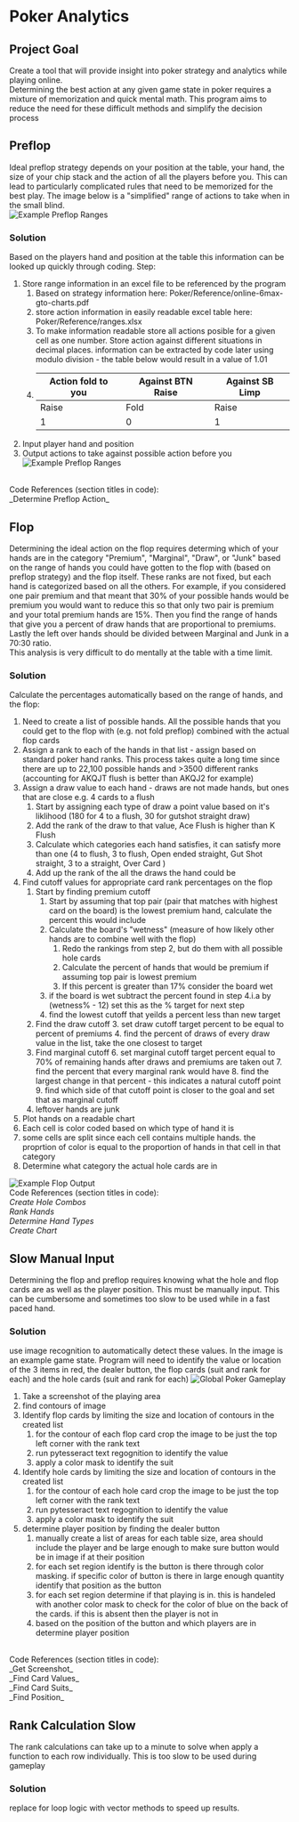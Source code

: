 # Poker Analytics
## Project Goal
Create a tool that will provide insight into poker strategy and analytics while playing online.  
Determining the best action at any given game state in poker requires a mixture of memorization and quick mental math.
This program aims to reduce the need for these difficult methods and simplify the decision process


## Preflop
Ideal preflop strategy depends on your position at the table, your hand, the size of your chip stack and the action of all the players before you.  This can lead to particularly complicated rules that need to be memorized for the best play.  The image below is a "simplified" range of actions to take when in the small blind. 
<br>
![Example Preflop Ranges](/Poker/images/SB_Strat.png)
### Solution
Based on the players hand and position at the table this information can be looked up quickly through coding.  Step:
1. Store range information in an excel file to be referenced by the program
   1. Based on strategy information here: Poker/Reference/online-6max-gto-charts.pdf
   2. store action information in easily readable excel table here: Poker/Reference/ranges.xlsx
   3. To make information readable store all actions posible for a given cell as one number.  Store action against different situations in decimal places.  information can be extracted by code later using modulo division - the table below would result in a value of 1.01
   4. | Action fold to you | Against BTN Raise | Against SB Limp |
      |--------------------|-------------------|-----------------|
      | Raise | Fold | Raise |
      | 1 | 0 | 1 |
4. Input player hand and position
5. Output actions to take against possible action before you
![Example Preflop Ranges](/Poker/images/Preflop_Output.png)

<br>
Code References (section titles in code): <br>
_Determine Preflop Action_ <br>



## Flop
Determining the ideal action on the flop requires determing which of your hands are in the category "Premium", "Marginal", "Draw", or "Junk" based on the range of hands you could have gotten to the flop with (based on preflop strategy) and the flop itself.  These ranks are not fixed, but each hand is categorized based on all the others.  For example, if you considered one pair premium and that meant that 30% of your possible hands would be premium you would want to reduce this so that only two pair is premium and your total premium hands are 15%.  Then you find the range of hands that give you a percent of draw hands that are proportional to premiums.  Lastly the left over hands should be divided between Marginal and Junk in a 70:30 ratio. 
<br>
This analysis is very difficult to do mentally at the table with a time limit.  
### Solution 
Calculate the percentages automatically based on the range of hands, and the flop:
1. Need to create a list of possible hands.  All the possible hands that you could get to the flop with (e.g. not fold preflop) combined with the actual flop cards
2. Assign a rank to each of the hands in that list - assign based on standard poker hand ranks.  This process takes quite a long time since there are up to 22,100 possible hands and >3500 different ranks (accounting for AKQJT flush is better than AKQJ2 for example)
3. Assign a draw value to each hand - draws are not made hands, but ones that are close e.g. 4 cards to a flush
   1. Start by assigning each type of draw a point value based on it's liklihood (180 for 4 to a flush, 30 for gutshot straight draw)
   2. Add the rank of the draw to that value, Ace Flush is higher than K Flush
   3. Calculate which categories each hand satisfies, it can satisfy more than one (4 to flush, 3 to flush, Open ended straight, Gut Shot straight, 3 to a straight, Over Card )
   4. Add up the rank of the all the draws the hand could be
5. Find cutoff values for appropriate card rank percentages on the flop
   1. Start by finding premium cutoff
      1. Start by assuming that top pair (pair that matches with highest card on the board) is the lowest premium hand, calculate the percent this would include
      2. Calculate the board's "wetness" (measure of how likely other hands are to combine well with the flop)
         1. Redo the rankings from step 2, but do them with all possible hole cards
         2. Calculate the percent of hands that would be premium if assuming top pair is lowest premium
         3. If this percent is greater than 17% consider the board wet
      4. if the board is wet subtract the percent found in step 4.i.a by (wetness% - 12) set this as the % target for next step
      5. find the lowest cutoff that yeilds a percent less than new target
   2. Find the draw cutoff
      3. set draw cutoff target percent to be equal to percent of premiums
      4. find the percent of draws of every draw value in the list, take the one closest to target
   5. Find marginal cutoff
      6. set marginal cutoff target percent equal to 70% of remaining hands after draws and premiums are taken out
      7. find the percent that every marginal rank would have
      8. find the largest change in that percent - this indicates a natural cutoff point
      9. find which side of that cutoff point is closer to the goal and set that as marginal cutoff
   10. leftover hands are junk
11. Plot hands on a readable chart
   12. Each cell is color coded based on which type of hand it is
   13. some cells are split since each cell contains multiple hands.  the proprtion of color is equal to the proportion of hands in that cell in that category
   14. Determine what category the actual hole cards are in

![Example Flop Output](/Poker/images/Flop_output.png)
<br>
Code References (section titles in code): <br>
_Create Hole Combos_ <br>
_Rank Hands_ <br>
_Determine Hand Types_ <br>
_Create Chart_


## Slow Manual Input
Determining the flop and preflop requires knowing what the hole and flop cards are as well as the player position.  This must be manually input.  This can be cumbersome and sometimes too slow to be used while in a fast paced hand.
### Solution
use image recognition to automatically detect these values.  In the image is an example game state.  Program will need to identify the value or location of the 3 items in red, the dealer button, the flop cards (suit and rank for each) and the hole cards (suit and rank for each)
![Global Poker Gameplay](/Poker/images/Gameplay.png)
1. Take a screenshot of the playing area
2. find contours of image
3. Identify flop cards by limiting the size and location of contours in the created list
   1. for the contour of each flop card crop the image to be just the top left corner with the rank text
   2. run pytesseract text regognition to identify the value
   3. apply a color mask to identify the suit
5. Identify hole cards by limiting the size and location of contours in the created list
   1. for the contour of each hole card crop the image to be just the top left corner with the rank text
   2. run pytesseract text regognition to identify the value
   3. apply a color mask to identify the suit
4. determine player position by finding the dealer button
   1. manually create a list of areas for each table size, area should include the player and be large enough to make sure button would be in image if at their position
   2. for each set region identify is the button is there through color masking.  if specific color of button is there in large enough quantity identify that position as the button
   3. for each set region determine if that playing is in.  this is handeled with another color mask to check for the color of blue on the back of the cards.  if this is absent then the player is not in
   4. based on the position of the button and which players are in determine player position

<br>
Code References (section titles in code): <br>
_Get Screenshot_ <br>
_Find Card Values_ <br>
_Find Card Suits_ <br>
_Find Position_

## Rank Calculation Slow
The rank calculations can take up to a minute to solve when apply a function to each row individually.  This is too slow to be used during gameplay
### Solution
replace for loop logic with vector methods to speed up results.


